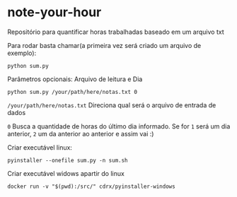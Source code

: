 # note-your-hour

Repositório para quantificar horas trabalhadas baseado em um arquivo txt

Para rodar basta chamar(a primeira vez será criado um arquivo de exemplo):
```
python sum.py
```

Parâmetros opcionais: Arquivo de leitura e Dia
```
python sum.py /your/path/here/notas.txt 0
``` 
`/your/path/here/notas.txt` Direciona qual será o arquivo de entrada de dados

`0` Busca a quantidade de horas do último dia informado. Se for `1` será um dia anterior, `2` um da anterior ao anterior e assim vai :)


Criar executável linux:
```
pyinstaller --onefile sum.py -n sum.sh
```

Criar executável widows apartir do linux
```
docker run -v "$(pwd):/src/" cdrx/pyinstaller-windows
```

